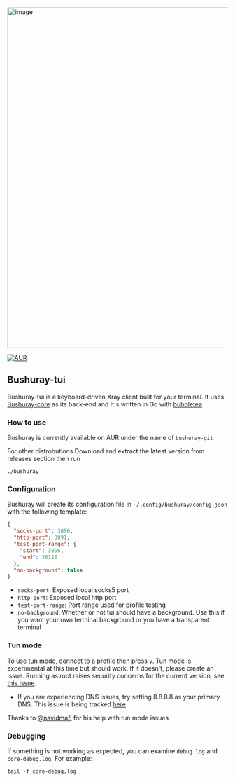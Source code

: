 <img width="1297" height="778" alt="image" src="https://github.com/user-attachments/assets/721fcb9b-08f0-475b-a164-48ed681710fa" />

[![AUR](https://img.shields.io/aur/version/bushuray-git)](https://aur.archlinux.org/packages/bushuray-git)

## Bushuray-tui
Bushuray-tui is a keyboard-driven Xray client built for your terminal. It uses [Bushuray-core](https://github.com/Keivan-sf/Bushuray-core) as its back-end and It's written in Go with [bubbletea](https://github.com/charmbracelet/bubbletea)
### How to use
Bushuray is currently available on AUR under the name of `bushuray-git`

For other distrobutions Download and extract the latest version from releases section then run
```
./bushuray
```

### Configuration
Bushuray will create its configuration file in `~/.config/bushuray/config.json` with the following template:
```json
{
  "socks-port": 3090,
  "http-port": 3091,
  "test-port-range": {
    "start": 3096,
    "end": 30120
  },
  "no-background": false 
}
```
- `socks-port`: Exposed local socks5 port
- `http-port`: Exposed local http port
- `test-port-range`: Port range used for profile testing
- `no-background`: Whether or not tui should have a background. Use this if you want your own terminal background or you have a transparent terminal

### Tun mode
To use tun mode, connect to a profile then press `v`. Tun mode is experimental at this time but should work. If it doesn't, please create an issue. Running as root raises security concerns for the current version, see [this issue](https://github.com/Keivan-sf/Bushuray-core/issues/10).
- If you are experiencing DNS issues, try setting 8.8.8.8 as your primary DNS. This issue is being tracked [here](https://github.com/Keivan-sf/Bushuray-core/issues/11)

Thanks to [@navidmafi](https://github.com/navidmafi) for his help with tun mode issues
### Debugging
If something is not working as expected, you can examine `debug.log` and `core-debug.log`. For example:
```
tail -f core-debug.log
```

